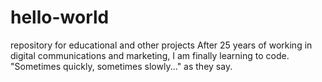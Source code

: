 # hello-world
repository for educational and other projects
After 25 years of working in digital communications and marketing, I am finally learning to code. "Sometimes quickly, sometimes slowly..." as they say.
